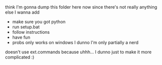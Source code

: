 think I'm gonna dump this folder here now since there's not really anything else I wanna add

- make sure you got python
- run setup.bat
- follow instructions
- have fun
- probs only works on windows I dunno I'm only partially a nerd

doesn't use ext.commands because uhhh... I dunno just to make it more complicated :)